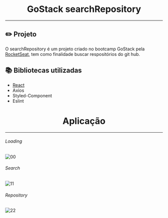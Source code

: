 <h1 align="center">GoStack searchRepository</h1>

---

## :pencil2: Projeto
O searchRepository é um projeto criado no bootcamp GoStack pela [RocketSeat](https://rocketseat.com.br/), tem como finalidade buscar respositórios do git hub.

## :books: Bibliotecas utilizadas 
- [React](https://reactjs.org)
- Axios
- Styled-Component
- Eslint

<h1 align="center">Aplicação</h1>

---

###### Loading
![00](https://user-images.githubusercontent.com/49492784/74535064-d5503d80-4f13-11ea-8257-5f9b90b29f1e.png)

###### Search
![11](https://user-images.githubusercontent.com/49492784/74535165-03ce1880-4f14-11ea-97b4-2740d0919d77.png)

###### Repository
![22](https://user-images.githubusercontent.com/49492784/74535192-13e5f800-4f14-11ea-8bc0-2857ce3bfe96.png)
